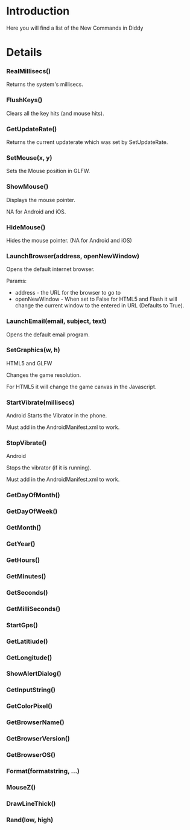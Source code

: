 # Introduction #

Here you will find a list of the New Commands in Diddy

# Details #

### RealMillisecs() ###
Returns the system's millisecs.

### FlushKeys() ###
Clears all the key hits (and mouse hits).

### GetUpdateRate() ###
Returns the current updaterate which was set by SetUpdateRate.

### SetMouse(x, y) ###
Sets the Mouse position in GLFW.

### ShowMouse() ###
Displays the mouse pointer.

NA for Android and iOS.

### HideMouse() ###
Hides the mouse pointer. (NA for Android and iOS)

### LaunchBrowser(address, openNewWindow) ###

Opens the default internet browser.

Params:
  * address - the URL for the browser to go to
  * openNewWindow - When set to False for HTML5 and Flash it will change the current window to the entered in URL (Defaults to True).

### LaunchEmail(email, subject, text) ###
Opens the default email program.

### SetGraphics(w, h) ###
HTML5 and GLFW

Changes the game resolution.

For HTML5 it will change the game canvas in the Javascript.

### StartVibrate(millisecs) ###
Android
Starts the Vibrator in the phone.

Must add <uses-permission android:name="android.permission.VIBRATE" />  in the AndroidManifest.xml to work.

### StopVibrate() ###
Android

Stops the vibrator (if it is running).

Must add <uses-permission android:name="android.permission.VIBRATE" />  in the AndroidManifest.xml to work.

### GetDayOfMonth() ###

### GetDayOfWeek() ###

### GetMonth() ###

### GetYear() ###

### GetHours() ###

### GetMinutes() ###

### GetSeconds() ###

### GetMilliSeconds() ###

### StartGps() ###

### GetLatitiude() ###

### GetLongitude() ###

### ShowAlertDialog() ###

### GetInputString() ###

### GetColorPixel() ###

### GetBrowserName() ###

### GetBrowserVersion() ###

### GetBrowserOS() ###

### Format(formatstring, ...) ###

### MouseZ() ###

### DrawLineThick() ###

### Rand(low, high) ###